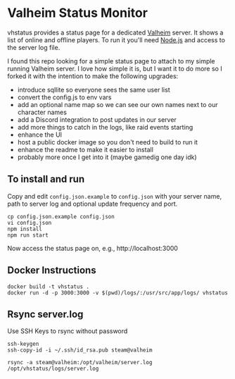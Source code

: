 # Valheim Status Monitor
vhstatus provides a status page for a dedicated [Valheim](http://valheimgame.com) server.
It shows a list of online and offline players. To run it you'll need [Node.js](https://nodejs.org/en/) and access to the server log file.

I found this repo looking for a simple status page to attach to my simple running Valheim server. I love how simple it is, but I want it to do more so I forked it with the intention to make the following upgrades:

- introduce sqllite so everyone sees the same user list
- convert the config.js to env vars
- add an optional name map so we can see our own names next to our character names
- add a Discord integration to post updates in our server
- add more things to catch in the logs, like raid events starting
- enhance the UI
- host a public docker image so you don't need to build to run it
- enhance the readme to make it easier to install
- probably more once I get into it (maybe gamedig one day idk)

## To install and run

Copy and edit `config.json.example` to `config.json` with your server name, path to server log and optional update frequency and port.


```
cp config.json.example config.json
vi config.json
npm install
npm run start
```

Now access the status page on, e.g., http://localhost:3000

## Docker Instructions
```
docker build -t vhstatus .
docker run -d -p 3000:3000 -v $(pwd)/logs/:/usr/src/app/logs/ vhstatus
```

## Rsync server.log
Use SSH Keys to rsync without password
```
ssh-keygen
ssh-copy-id -i ~/.ssh/id_rsa.pub steam@valheim

rsync -a steam@valheim:/opt/valheim/server.log /opt/vhstatus/logs/server.log
```
